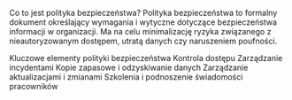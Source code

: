Co to jest polityka bezpieczeństwa?
Polityka bezpieczeństwa to formalny dokument określający wymagania i wytyczne dotyczące bezpieczeństwa informacji w organizacji. Ma na celu minimalizację ryzyka związanego z nieautoryzowanym dostępem, utratą danych czy naruszeniem poufności.

Kluczowe elementy polityki bezpieczeństwa
Kontrola dostępu
Zarządzanie incydentami
Kopie zapasowe i odzyskiwanie danych
Zarządzanie aktualizacjami i zmianami
Szkolenia i podnoszenie świadomości pracowników